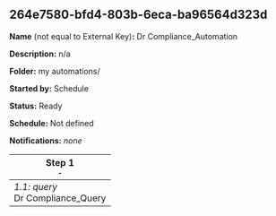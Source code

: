 ## 264e7580-bfd4-803b-6eca-ba96564d323d

**Name** (not equal to External Key)**:** Dr Compliance_Automation

**Description:** n/a

**Folder:** my automations/

**Started by:** Schedule

**Status:** Ready

**Schedule:** Not defined

**Notifications:** _none_


| Step 1<br>_<small>-</small>_ |
| --- |
| _1.1: query_<br>Dr Compliance_Query |
